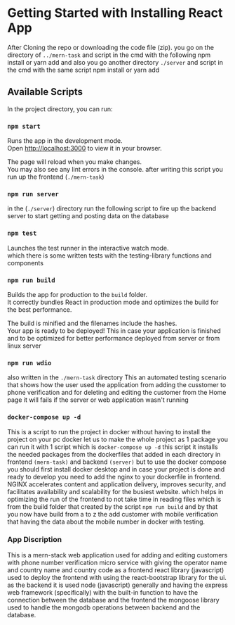# Getting Started with Installing React App

After Cloning the repo or downloading the code file (zip).
you go on the directory of `../mern-task`
and script in the cmd with the following npm install or yarn add
and also you go another directory `./server`
and script in the cmd with the same script npm install or yarn add

## Available Scripts

In the project directory, you can run:

### `npm start`

Runs the app in the development mode.\
Open [http://localhost:3000](http://localhost:3000) to view it in your browser.

The page will reload when you make changes.\
You may also see any lint errors in the console.
after writing this script you run up the frontend (`./mern-task`)

### `npm run server`

in the (`./server`) directory run the following script to fire up the backend server to start getting and posting data on the database

### `npm test`

Launches the test runner in the interactive watch mode.\
which there is some written tests with the testing-library functions and components

### `npm run build`

Builds the app for production to the `build` folder.\
It correctly bundles React in production mode and optimizes the build for the best performance.

The build is minified and the filenames include the hashes.\
Your app is ready to be deployed!
This in case your application is finished and to be optimized for better performance deployed from server or from linux server

### `npm run wdio`

also written in the `./mern-task` directory
This an automated testing scenario that shows how the user used the application from adding the cusstomer to phone verification and for deleting and editing the customer from the Home page
it will fails if the server or web application wasn't running

### `docker-compose up -d`

This is a script to run the project in docker without having to install the project on your pc
docker let us to make the whole project as 1 package you can run it with 1 script which is `docker-compose up -d`
this script it installs the needed packages from the dockerfiles that added in each directory in frontend `(mern-task)` and backend `(server)`
but to use the docker compose you should first install docker desktop and in case your project is done and ready to develop you need to add the nginx to your dockerfile in frontend.
NGINX accelerates content and application delivery, improves security, and facilitates availability and scalability for the busiest website.
which helps in optimizing the run of the frontend to not take time in reading files which is from the build folder that created by the script `npm run build`
and by that you now have build from a to z the add customer with mobile verification that having the data about the mobile number in docker with testing.

### App Discription

This is a mern-stack web application used for adding and editing customers with phone number verification micro service with giving the operator name and country name and country code
as a frontend react library (javascript) used to deploy the frontend with using the react-bootstrap library for the ui.
as the backend it is used node (javascript) generally and having the express web framework (specifically) with the built-in function to have the connection between the database and the frontend
the mongoose library used to handle the mongodb operations between backend and the database.
